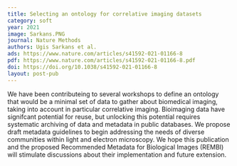 ```yaml
---
title: Selecting an ontology for correlative imaging datasets
category: soft
year: 2021
image: Sarkans.PNG
journal: Nature Methods
authors: Ugis Sarkans et al.
ads: https://www.nature.com/articles/s41592-021-01166-8
pdf: https://www.nature.com/articles/s41592-021-01166-8.pdf
doi: https://doi.org/10.1038/s41592-021-01166-8
layout: post-pub
---
```

We have been contributeing to several workshops to define an ontology that would be a minimal set of data to gather about biomedical imaging, taking into account in particular correlative imaging.
Bioimaging data have signifcant potential for reuse, but unlocking this potential requires systematic archiving of data and metadata in public databases. We propose draft metadata guidelines to begin addressing the needs of diverse communities within light and electron microscopy. We hope this publication and the proposed Recommended Metadata for Biological Images (REMBI) will stimulate discussions about their implementation and future extension.